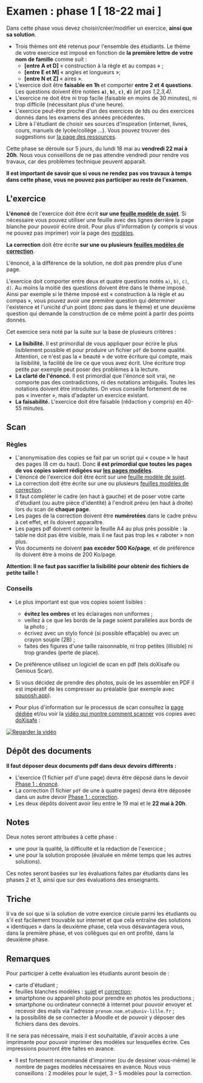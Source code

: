 # Examen : phase 1 [ 18-22 mai ]

Dans cette phase vous devez choisir/créer/modifier un exercice, **ainsi que sa solution**.

- Trois thèmes ont été retenus pour l'ensemble des étudiants. Le thème de votre exercice est imposé en fonction de **la première lettre de votre nom de famille** comme suit :
    - **[entre A et D]** « construction à la règle et au compas » ;
    - **[entre E et M]** « angles et longueurs »;
    - **[entre N et Z]** « aires ».
- L'exercice doit être **faisable en 1h** et comporter **entre 2 et 4 questions**. Les questions doivent être notées **`a)`**, **`b)`**, **`c)`**, **`d)`** *(et pas 1,2,3,4)*.
- L'exercice ne doit être ni trop facile (faisable en moins de 30 minutes), ni trop difficile (nécessitant plus d'une heure).
- L'exercice peut-être proche d'un des exercices de tds ou des exercices donnés dans les examens des années précédentes.
- Libre à l'étudiant de choisir ses sources d'inspiration (internet, livres, cours, manuels de lycée/collège \...). Vous pouvez trouver des suggestions sur [la page des ressources](ressources/).

Cette phase se déroule sur 5 jours, du lundi 18 mai au **vendredi 22 mai à 20h**. Nous vous conseillons de ne pas attendre vendredi pour rendre vos travaux, car des problèmes technique peuvent apparaît.

**Il est important de savoir que si vous ne rendez pas vos travaux à temps dans cette phase, vous ne pouvez pas participer au reste de l'examen.**

## L'exercice

**L'énoncé** de l'exercice doit être écrit **sur une [feuille modèle de sujet](https://ktzanev.github.io/m67lille/exam/templates/M67_Exam_phase1_sujet.pdf)**. Si nécessaire vous pouvez utiliser une feuille avec des lignes derrière la page blanche pour pouvoir écrire droit. Pour plus d'information (y compris si vous ne pouvez pas imprimer) voir la page des [modèles](https://ktzanev.github.io/m67lille/exam/templates).

**La correction** doit être écrite **sur une ou plusieurs [feuilles modèles de correction](https://ktzanev.github.io/m67lille/exam/templates/M67_Exam_phase1_correction.pdf)**.

L'énoncé, à la différence de la solution, ne doit pas prendre plus d'une page.

L'exercice doit comporter entre deux et quatre questions notés `a)`, `b)`, `c)`, `d)`. Au moins la moitié des questions doivent être dans le thème imposé. Ainsi par exemple si le thème imposé est « construction à la règle et au compas », vous pouvez avoir une première question qui déterminer l'existence et l'unicité d'un point (donc pas dans le thème) et une deuxième question qui demande la construction de ce même point à partir des points donnés.

Cet exercice sera noté par la suite sur la base de plusieurs critères :
- **La lisibilité.** Il est primordial de vous appliquer pour écrire le plus lisiblement possible et pour produire un fichier `pdf` de bonne qualité. Attention, ce n'est pas la « beauté » de votre écriture qui compte, mais la lisibilité, la facilité de lire ce que vous avez écrit. Une écriture trop petite par exemple peut poser des problèmes à la lecture.
- **La clarté de l'énoncé.** Il est primordial que l'énoncé soit vrai, ne comporte pas des contradictions, ni des notations ambiguës. Toutes les notations doivent être introduites. On vous conseille fortement de ne pas « inventer », mais d'adapter un exercice existant.
- **La faisabilité.** L'exercice doit être faisable (rédaction y compris) en 40-55 minutes.

## Scan

### Règles

- L'anonymisation des copies se fait par un script qui « coupe » le haut des pages (8 cm du haut). Donc **il est primordial que toutes les pages de vos copies soient rédigées sur [les pages modèles](https://ktzanev.github.io/m67lille/exam/templates/)**.
- L'énoncé de l'exercice doit être écrit sur une [feuille modèle de sujet](https://ktzanev.github.io/m67lille/exam/templates/M67_Exam_phase1_sujet.pdf).
- La correction doit être écrite sur une ou plusieurs [feuilles modèles de correction](https://ktzanev.github.io/m67lille/exam/templates/M67_Exam_phase1_correction.pdf).
- Il faut compléter le cadre (en haut à gauche) et de poser votre carte d'étudiant (ou autre pièce d'identité) à l'endroit prévu (en haut à droite) lors du scan de **chaque page**.
- Les pages de la correction doivent être **numérotées** dans le cadre prévu à cet effet, et ils doivent apparaître.
- Les pages pdf doivent contenir la feuille A4 au plus près possible : la table ne doit pas être visible, mais il ne faut pas trop les « raboter » non plus.
- Vos documents ne doivent **pas excéder 500 Ko/page**, et de préférence ils doivent être à moins de 200 Ko/page.

**Attention: Il ne faut pas sacrifier la lisibilité pour obtenir des fichiers de petite taille !**

### Conseils

- Le plus important est que vos copies soient lisibles :
    - **évitez les ombres** et les éclairages non uniformes ;
    - veillez à ce que les bords de la page soient parallèles aux bords de la photo ;
    - écrivez avec un stylo foncé (si possible effaçable) ou avec un crayon souple (2B) ;
    - faites des figures d'une taille raisonnable, ni trop petites (illisible) ni trop grandes (perte de place).

- De préférence utilisez un logiciel de scan en pdf (tels doXisafe ou Genious Scan).
- Si vous décidez de prendre des photos, puis de les assembler en PDF il est impératif de les compresser au préalable (par exemple avec [squoosh.app](https://squoosh.app/)).
- Pour plus d'information sur le processus de scan consultez la [page dédiée](https://labopp-info.pages.math.cnrs.fr/e-learning/post/2020-04-17-kroum-scan/) et/ou voir la [vidéo qui montre comment scanner](https://youtu.be/buC1FzO00pc) vos copies avec [doXisafe](https://play.google.com/store/apps/details?id=de.cib.doxisafe.android) :

[![Regarder la vidéo](https://i.imgur.com/NWJOPw8.png)](https://youtu.be/buC1FzO00pc)

## Dépôt des documents

**Il faut déposer deux documents pdf dans deux devoirs différents :**

- L'exercice (1 fichier `pdf` d'une page) devra être déposé dans le devoir [Phase 1 : énoncé](https://moodle.univ-lille.fr/course/view.php?id=10662).
- La correction (1 fichier `pdf` de une à quatre pages) devra être déposée dans un autre devoir [Phase 1 : correction](https://moodle.univ-lille.fr/course/view.php?id=10662).
- Les deux dépôts doivent avoir lieu entre le 19 mai et le **22 mai à 20h**.

## Notes

Deux notes seront attribuées à cette phase :
- une pour la qualité, la difficulté et la rédaction de l'exercice ;
- une pour la solution proposée (évaluée en même temps que les autres solutions).

Ces notes seront basées sur les évaluations faites par étudiants dans les phases 2 et 3, ainsi que sur des évaluations des enseignants.

## Triche

Il va de soi que si la solution de votre exercice circule parmi les étudiants ou s'il est facilement trouvable sur internet et que cela entraîne des solutions « identiques » dans la deuxième phase, cela vous désavantagera vous, dans la première phase, et vos collègues qui en ont profité, dans la deuxième phase.

## Remarques

Pour participer à cette évaluation les étudiants auront besoin de :
- carte d'étudiant ;
- feuilles blanches modèles : [sujet](https://ktzanev.github.io/m67lille/exam/templates/M67_Exam_phase1_sujet.pdf) et [correction](https://ktzanev.github.io/m67lille/exam/templates/M67_Exam_phase1_correction.pdf);
- smartphone ou appareil photo pour prendre en photos les productions ;
- smartphone ou ordinateur connecté à internet pour pouvoir envoyer et recevoir des mails via l'adresse `prenom.nom.etu@univ-lille.fr` ;
- la possibilité de se connecter à Moodle et de pouvoir y déposer des fichiers dans des devoirs.

Il ne sera pas nécessaire, mais il est souhaitable, d'avoir accès à une imprimante pour pouvoir imprimer des modèles sur lesquelles écrire. Ces impressions pourront être faites en avance.
- Il est fortement recommandé d'imprimer (ou de dessiner vous-même) le nombre de pages modèles nécessaires en avance. Nous vous conseillons : 2 modèles pour le sujet, 3 – 5 modèles pour la correction.
